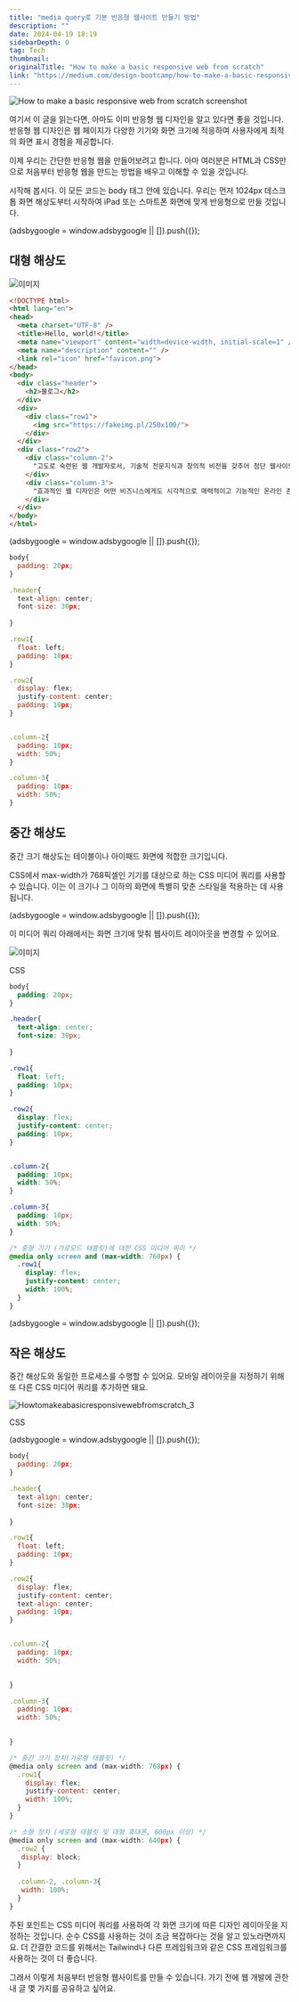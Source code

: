 ```yaml
---
title: "media query로 기본 반응형 웹사이트 만들기 방법"
description: ""
date: 2024-04-19 18:19
sidebarDepth: 0
tag: Tech
thumbnail: 
originalTitle: "How to make a basic responsive web from scratch"
link: "https://medium.com/design-bootcamp/how-to-make-a-basic-responsive-web-from-scratch-97235e29f6a0"
---
```



![How to make a basic responsive web from scratch screenshot](./img/Howtomakeabasicresponsivewebfromscratch_0.png)

여기서 이 글을 읽는다면, 아마도 이미 반응형 웹 디자인을 알고 있다면 좋을 것입니다. 반응형 웹 디자인은 웹 페이지가 다양한 기기와 화면 크기에 적응하여 사용자에게 최적의 화면 표시 경험을 제공합니다.

이제 우리는 간단한 반응형 웹을 만들어보려고 합니다. 아마 여러분은 HTML과 CSS만으로 처음부터 반응형 웹을 만드는 방법을 배우고 이해할 수 있을 것입니다.

시작해 봅시다. 이 모든 코드는 body 태그 안에 있습니다. 우리는 먼저 1024px 데스크톱 화면 해상도부터 시작하여 iPad 또는 스마트폰 화면에 맞게 반응형으로 만들 것입니다.

<!-- ui-log 수평형 -->
<ins class="adsbygoogle"
  style="display:block"
  data-ad-client="ca-pub-4877378276818686"
  data-ad-slot="9743150776"
  data-ad-format="auto"
  data-full-width-responsive="true"></ins>
<component is="script">
(adsbygoogle = window.adsbygoogle || []).push({});
</component>

## 대형 해상도

![이미지](./img/Howtomakeabasicresponsivewebfromscratch_1.png)

```html
<!DOCTYPE html>
<html lang="en">
<head>
  <meta charset="UTF-8" />
  <title>Hello, world!</title>
  <meta name="viewport" content="width=device-width, initial-scale=1" />
  <meta name="description" content="" />
  <link rel="icon" href="favicon.png">
</head>
<body>
  <div class="header">
    <h2>블로그</h2>
  </div>
  <div>
    <div class="row1">
      <img src="https://fakeimg.pl/250x100/">
    </div> 
  </div>
  <div class="row2">
    <div class="column-2">
      "고도로 숙련된 웹 개발자로서, 기술적 전문지식과 창의적 비전을 갖추어 첨단 웹사이트를 설계하고 온라인 존재감을 높이며 비즈니스 성공을 이끌어내는 능력을 지니고 있습니다."
    </div>
    <div class="column-3">
      "효과적인 웹 디자인은 어떤 비즈니스에게도 시각적으로 매력적이고 기능적인 온라인 존재감을 만드는 데 중요합니다."
    </div>
  </div>
</body>
</html>
```

<!-- ui-log 수평형 -->
<ins class="adsbygoogle"
  style="display:block"
  data-ad-client="ca-pub-4877378276818686"
  data-ad-slot="9743150776"
  data-ad-format="auto"
  data-full-width-responsive="true"></ins>
<component is="script">
(adsbygoogle = window.adsbygoogle || []).push({});
</component>

```js
body{
  padding: 20px;
}

.header{
  text-align: center;
  font-size: 30px;
  
}

.row1{
  float: left;
  padding: 10px;
}

.row2{
  display: flex;
  justify-content: center;
  padding: 10px;
}


.column-2{
  padding: 10px;
  width: 50%;
}

.column-3{
  padding: 10px;
  width: 50%;
}
```

## 중간 해상도

중간 크기 해상도는 테이블이나 아이패드 화면에 적합한 크기입니다.

CSS에서 max-width가 768픽셀인 기기를 대상으로 하는 CSS 미디어 쿼리를 사용할 수 있습니다. 이는 이 크기나 그 이하의 화면에 특별히 맞춘 스타일을 적용하는 데 사용됩니다.

<!-- ui-log 수평형 -->
<ins class="adsbygoogle"
  style="display:block"
  data-ad-client="ca-pub-4877378276818686"
  data-ad-slot="9743150776"
  data-ad-format="auto"
  data-full-width-responsive="true"></ins>
<component is="script">
(adsbygoogle = window.adsbygoogle || []).push({});
</component>

이 미디어 쿼리 아래에서는 화면 크기에 맞춰 웹사이트 레이아웃을 변경할 수 있어요.

![이미지](./img/Howtomakeabasicresponsivewebfromscratch_2.png)

CSS

```css
body{
  padding: 20px;
}

.header{
  text-align: center;
  font-size: 30px;
  
}

.row1{
  float: left;
  padding: 10px;
}

.row2{
  display: flex;
  justify-content: center;
  padding: 10px;
}


.column-2{
  padding: 10px;
  width: 50%;
}

.column-3{
  padding: 10px;
  width: 50%;
}

/* 중형 기기 (가로모드 태블릿)에 대한 CSS 미디어 쿼리 */
@media only screen and (max-width: 768px) {
  .row1{
    display: flex;
    justify-content: center;
    width: 100%;
  }
}
```

<!-- ui-log 수평형 -->
<ins class="adsbygoogle"
  style="display:block"
  data-ad-client="ca-pub-4877378276818686"
  data-ad-slot="9743150776"
  data-ad-format="auto"
  data-full-width-responsive="true"></ins>
<component is="script">
(adsbygoogle = window.adsbygoogle || []).push({});
</component>

## 작은 해상도

중간 해상도와 동일한 프로세스를 수행할 수 있어요. 모바일 레이아웃을 지정하기 위해 또 다른 CSS 미디어 쿼리를 추가하면 돼요.

![Howtomakeabasicresponsivewebfromscratch_3](./img/Howtomakeabasicresponsivewebfromscratch_3.png)

CSS

<!-- ui-log 수평형 -->
<ins class="adsbygoogle"
  style="display:block"
  data-ad-client="ca-pub-4877378276818686"
  data-ad-slot="9743150776"
  data-ad-format="auto"
  data-full-width-responsive="true"></ins>
<component is="script">
(adsbygoogle = window.adsbygoogle || []).push({});
</component>

```js
body{
  padding: 20px;
}

.header{
  text-align: center;
  font-size: 30px;
  
}

.row1{
  float: left;
  padding: 10px;
}

.row2{
  display: flex;
  justify-content: center;
  text-align: center;
  padding: 10px;
}


.column-2{
  padding: 10px;
  width: 50%;

  
}

.column-3{
  padding: 10px;
  width: 50%;

 
}

/* 중간 크기 장치(가로형 태블릿) */
@media only screen and (max-width: 768px) {
  .row1{
    display: flex;
    justify-content: center;
    width: 100%;
  }
}

/* 소형 장치 (세로형 태블릿 및 대형 휴대폰, 600px 이상) */
@media only screen and (max-width: 640px) {
  .row2 {
   display: block;
  }
  
  .column-2, .column-3{
   width: 100%;
  }
}
```
주된 포인트는 CSS 미디어 쿼리를 사용하여 각 화면 크기에 따른 디자인 레이아웃을 지정하는 것입니다. 순수 CSS를 사용하는 것이 조금 복잡하다는 것을 알고 있노라면까지요. 더 간결한 코드를 위해서는 Tailwind나 다른 프레임워크와 같은 CSS 프레임워크를 사용하는 것이 더 좋습니다.

그래서 이렇게 처음부터 반응형 웹사이트를 만들 수 있습니다. 가기 전에 웹 개발에 관한 내 글 몇 가지를 공유하고 싶어요.